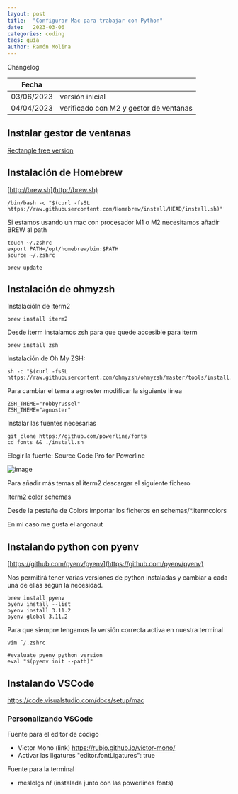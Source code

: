 ```yaml
---
layout: post
title:  "Configurar Mac para trabajar con Python"
date:   2023-03-06
categories: coding
tags: guía
author: Ramón Molina
---
```


Changelog

| Fecha  |   |
|---|---|
| 03/06/2023 | versión inicial |
| 04/04/2023 | verificado con M2 y gestor de ventanas | 

## Instalar gestor de ventanas
[Rectangle free version](https://rectangleapp.com/)

## Instalación de Homebrew
[http://brew.sh](http://brew.sh)

```
/bin/bash -c "$(curl -fsSL https://raw.githubusercontent.com/Homebrew/install/HEAD/install.sh)"
```

Si estamos usando un mac con procesador M1 o M2 necesitamos añadir BREW al path
```
touch ~/.zshrc
export PATH=/opt/homebrew/bin:$PATH
source ~/.zshrc
```

```
brew update
```

## Instalación de ohmyzsh
Instalacióln de iterm2
```
brew install iterm2
```
Desde iterm instalamos zsh para que quede accesible para iterm
```
brew install zsh
```

Instalación de Oh My ZSH:
```
sh -c "$(curl -fsSL https://raw.githubusercontent.com/ohmyzsh/ohmyzsh/master/tools/install.sh)"
```

Para cambiar el tema a agnoster modificar la siguiente línea
```
ZSH_THEME="robbyrussel"
ZSH_THEME="agnoster"
```
Instalar las fuentes necesarias
```
git clone https://github.com/powerline/fonts
cd fonts && ./install.sh
```
Elegir la fuente: Source Code Pro for Powerline

![image](https://user-images.githubusercontent.com/796634/223115878-5174957d-ef46-4b42-bc5f-ddc1b6650b9a.png)

Para añadir más temas al iterm2 descargar el siguiente fichero

[Iterm2 color schemas](https://github.com/mbadolato/iTerm2-Color-Schemes/zipball/master)

Desde la pestaña de Colors importar los ficheros en schemas/*.itermcolors

En mi caso me gusta el argonaut


## Instalando python con pyenv
[https://github.com/pyenv/pyenv](https://github.com/pyenv/pyenv)

Nos permitirá tener varias versiones de python instaladas y cambiar a cada una de ellas según la necesidad.

```
brew install pyenv
pyenv install --list
pyenv install 3.11.2
pyenv global 3.11.2
```
Para que siempre tengamos la versión correcta activa en nuestra terminal
```
vim ˜/.zshrc
```
```
#evaluate pyenv python version
eval "$(pyenv init --path)"
```

## Instalando VSCode
https://code.visualstudio.com/docs/setup/mac

### Personalizando VSCode
Fuente para el editor de código
- Victor Mono (link) https://rubjo.github.io/victor-mono/
- Activar las ligatures
"editor.fontLigatures": true

Fuente para la terminal
- meslolgs nf (instalada junto con las powerlines fonts)


